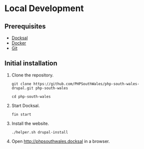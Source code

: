# Local Development

## Prerequisites

* [Docksal](https://docksal.io)
* [Docker](https://www.docker.com)
* [Git](https://git-scm.com)

## Initial installation

1. Clone the repository.

    ```
    git clone https://github.com/PHPSouthWales/php-south-wales-drupal.git php-south-wales

    cd php-south-wales
    ```

1. Start Docksal.

    ```
    fin start
    ```

1. Install the website.

    ```
    ./helper.sh drupal-install
    ```

1. Open <http://phpsouthwales.docksal> in a browser.
